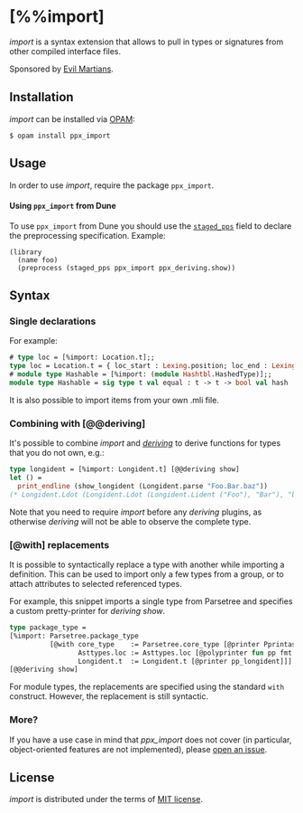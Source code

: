 [%%import]
==========

_import_ is a syntax extension that allows to pull in types or signatures from other compiled interface files.

Sponsored by [Evil Martians](http://evilmartians.com).

Installation
------------

_import_ can be installed via [OPAM](https://opam.ocaml.org):

    $ opam install ppx_import

Usage
-----

In order to use _import_, require the package `ppx_import`.

#### Using `ppx_import` from Dune

To use `ppx_import` from Dune you should use the [`staged_pps`](https://dune.readthedocs.io/en/latest/dune-files.html#preprocessing-specification) field to declare the preprocessing specification. Example:

```
(library
  (name foo)
  (preprocess (staged_pps ppx_import ppx_deriving.show))
```

Syntax
------

### Single declarations

For example:

``` ocaml
# type loc = [%import: Location.t];;
type loc = Location.t = { loc_start : Lexing.position; loc_end : Lexing.position; loc_ghost : bool; }
# module type Hashable = [%import: (module Hashtbl.HashedType)];;
module type Hashable = sig type t val equal : t -> t -> bool val hash : t -> int end
```

It is also possible to import items from your own .mli file.

### Combining with [@@deriving]

It's possible to combine _import_ and [_deriving_][deriving] to derive functions for types that you do not own, e.g.:

[deriving]: https://github.com/whitequark/ppx_deriving

``` ocaml
type longident = [%import: Longident.t] [@@deriving show]
let () =
  print_endline (show_longident (Longident.parse "Foo.Bar.baz"))
(* Longident.Ldot (Longident.Ldot (Longident.Lident ("Foo"), "Bar"), "baz") *)
```

Note that you need to require _import_ before any _deriving_ plugins, as otherwise _deriving_ will not be able to observe the complete type.

### [@with] replacements

It is possible to syntactically replace a type with another while importing a definition. This can be used to import only a few types from a group, or to attach attributes to selected referenced types.

For example, this snippet imports a single type from Parsetree and specifies a custom pretty-printer for _deriving show_.

``` ocaml
type package_type =
[%import: Parsetree.package_type
          [@with core_type    := Parsetree.core_type [@printer Pprintast.core_type];
                 Asttypes.loc := Asttypes.loc [@polyprinter fun pp fmt x -> pp fmt x.Asttypes.txt];
                 Longident.t  := Longident.t [@printer pp_longident]]]
[@@deriving show]
```

For module types, the replacements are specified using the standard `with` construct. However, the replacement is still syntactic.

### More?

If you have a use case in mind that _ppx_import_ does not cover (in particular, object-oriented features are not implemented), please [open an issue](https://github.com/ocaml-ppx/ppx_import/issues/new).

License
-------

_import_ is distributed under the terms of [MIT license](LICENSE.txt).
